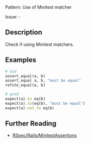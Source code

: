 Pattern: Use of Minitest matcher

Issue: -

## Description

Check if using Minitest matchers.

## Examples

```ruby
# bad
assert_equal(a, b)
assert_equal a, b, "must be equal"
refute_equal(a, b)

# good
expect(a).to eq(b)
expect(a).to(eq(b), "must be equal")
expect(a).not_to eq(b)
```

## Further Reading

* [RSpec/Rails/MinitestAssertions](https://docs.rubocop.org/rubocop-rspec_rails/cops_rspecrails.html#rspecrailsminitestassertions)